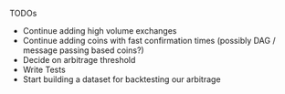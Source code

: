 TODOs
- Continue adding high volume exchanges
- Continue adding coins with fast confirmation times (possibly DAG / message passing based coins?)
- Decide on arbitrage threshold
- Write Tests
- Start building a dataset for backtesting our arbitrage
